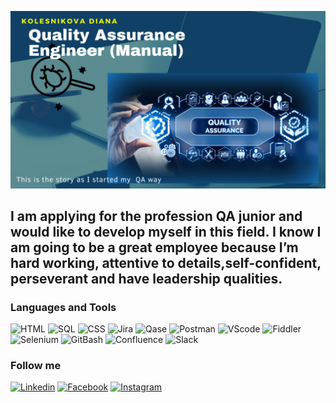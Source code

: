 [![Header]( https://github.com/KolesnikovaDi/KolesnikovaDi/blob/main/assets/Qa.png)](https://www.linkedin.com/in/diana-kolesnikova-03232023a/)

## I am applying for the profession QA junior and would like to develop myself in this field. I know I am going to be a great employee because I’m hard working, attentive to details,self-confident, perseverant and have leadership qualities.

### Languages and Tools
![HTML](https://img.shields.io/badge/-HTML-380269?style=for-the-badge&logo=html5&logoColor=fe6d4b)
![SQL](https://img.shields.io/badge/-SQL-380269?style=for-the-badge&logo=mysql&logoColor=00648B)
![CSS](https://img.shields.io/badge/-CSS-380269?style=for-the-badge&logo=css3&logoColor=00648B)
![Jira](https://img.shields.io/badge/-Jira-380269?style=for-the-badge&logo=jira&logoColor=00648B)
![Qase](https://img.shields.io/badge/-Qase.io-380269?style=for-the-badge&logo=qase&logoColor=00648B)
![Postman](https://img.shields.io/badge/-Postman-380269?style=for-the-badge&logo=postman&logoColor=fb6d5f)
![VScode](https://img.shields.io/badge/-VScode-380269?style=for-the-badge&logo=visualstudiocode&logoColor=47b1f3)
![Fiddler](https://img.shields.io/badge/-Fiddler-380269?style=for-the-badge&logo=Fiddler&logoColor=47b1f3)
![Selenium](https://img.shields.io/badge/-selenium-380269?style=for-the-badge&logo=selenium&logoColor=444444)
![GitBash](https://img.shields.io/badge/-GitBAsh-380269?style=for-the-badge&logo=git&logoColor=ff8080)
![Confluence](https://img.shields.io/badge/-Confluence-380269?style=for-the-badge&logo=Confluence&logoColor=0c65f7)
![Slack](https://img.shields.io/badge/-Slack-380269?style=for-the-badge&logo=Slack&logoColor=ec0759)

### Follow me
[![Linkedin]( https://img.shields.io/badge/-Linkedin-380269?style=for-the-badge&logo=Linkedin&logoColor=0077B5)](https://www.linkedin.com/in/diana-kolesnikova-03232023a/)
[![Facebook]( https://img.shields.io/badge/-Facebook-380269?style=for-the-badge&logo=Facebook&logoColor=1096F5)](https://www.facebook.com/profile.php?id=100002415136376)
[![Instagram]( https://img.shields.io/badge/-Instagram-380269?style=for-the-badge&logo=Instagram&logoColor=F34D4F)](https://www.instagram.com/dianaavramova/)
